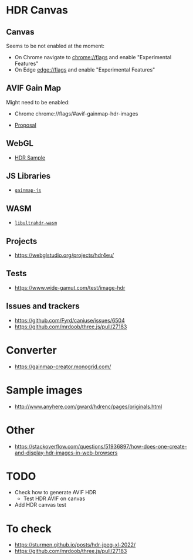 # HDR Canvas

## Canvas

Seems to be not enabled at the moment:
* On Chrome navigate to [chrome://flags](chrome://flags/#enable-experimental-web-platform-features) and enable "Experimental Features"
* On Edge [edge://flags](edge://flags/#enable-experimental-web-platform-features) and enable "Experimental Features"

## AVIF Gain Map

Might need to be enabled:
* Chrome chrome://flags/#avif-gainmap-hdr-images

* [Proposal](https://github.com/w3c/ColorWeb-CG/blob/main/hdr_html_canvas_element.md)

## WebGL

* [HDR Sample](http://webglsamples.org/hdr/hdr.html)

## JS Libraries

* [`gainmap-js`](https://github.com/MONOGRID/gainmap-js)

## WASM

* [`libultrahdr-wasm`](https://github.com/MONOGRID/libultrahdr-wasm)

## Projects

* https://webglstudio.org/projects/hdr4eu/

## Tests

* https://www.wide-gamut.com/test/image-hdr

## Issues and trackers

* https://github.com/Fyrd/caniuse/issues/6504
* https://github.com/mrdoob/three.js/pull/27183

# Converter
* https://gainmap-creator.monogrid.com/

# Sample images

* http://www.anyhere.com/gward/hdrenc/pages/originals.html

# Other

* https://stackoverflow.com/questions/51936897/how-does-one-create-and-display-hdr-images-in-web-browsers

# TODO

* Check how to generate AVIF HDR
  * Test HDR AVIF on canvas
* Add HDR canvas test

# To check
* https://sturmen.github.io/posts/hdr-jpeg-xl-2022/
* https://github.com/mrdoob/three.js/pull/27183
